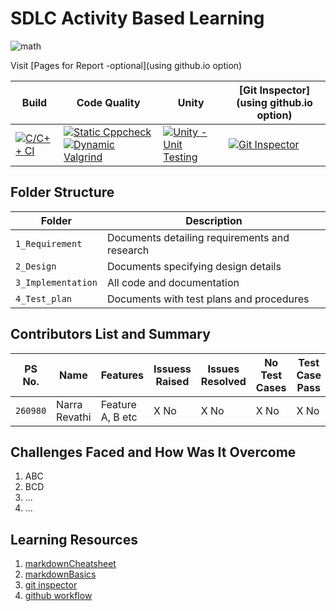 # SDLC Activity Based Learning
![math](https://user-images.githubusercontent.com/80764179/114262836-d25db980-99ff-11eb-8e60-7894a6e0a0b4.jpg)

Visit [Pages for Report -optional](using github.io option)

Build | Code Quality | Unity | [Git Inspector](using github.io option)
------|----------|-------|--------------
[![C/C++ CI](https://github.com/260980/Mini-Project/actions/workflows/c-cpp.yml/badge.svg)](https://github.com/260980/Mini-Project/workflows/c-cpp.yml) | [![Static Cppcheck](https://github.com/260980/Mini-Project/actions/workflows/cppcheck.yml/badge.svg)](https://github.com/260980/Mini-Project/actions/workflows/cppcheck.yml) [![Dynamic Valgrind](https://github.com/260980/Mini-Project/actions/workflows/CodeQuality_Dynamic.yml/badge.svg)](https://github.com/260980/Mini-Project/actions/workflows/CodeQuality_Dynamic.yml)| [![Unity - Unit Testing](https://github.com/260980/Mini-Project/actions/workflows/unity.yml/badge.svg)](https://github.com/260980/Mini-Project/actions/workflows/unity.yml)| [![Git Inspector](https://github.com/260980/Mini-Project/actions/workflows/gitinspector.yml/badge.svg)](https://github.com/260980/Mini-Project/actions/workflows/gitinspector.yml)


## Folder Structure
Folder             | Description
-------------------| -----------------------------------------
`1_Requirement`   | Documents detailing requirements and research
`2_Design`         | Documents specifying design details
`3_Implementation` | All code and documentation
`4_Test_plan`      | Documents with test plans and procedures

## Contributors List and Summary

PS No. |  Name   |    Features    | Issuess Raised |Issues Resolved|No Test Cases|Test Case Pass
-------|---------|----------------|----------------|---------------|-------------|--------------
`260980` | Narra Revathi  | Feature A, B etc    | X No     | X No   |X No   |X No         

## Challenges Faced and How Was It Overcome

1. ABC
2. BCD
3. ...
4. ...

## Learning Resources
1. [markdownCheatsheet](https://github.com/adam-p/markdown-here/wiki/Markdown-Cheatsheet)
2. [markdownBasics](https://guides.github.com/features/mastering-markdown/)
3. [git inspector](https://github.com/ejwa/gitinspector.git)
4. [github workflow](https://docs.github.com/en/actions/learn-github-action)
